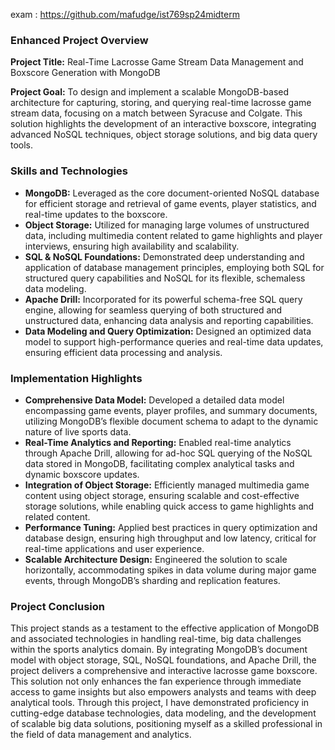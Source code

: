 exam : https://github.com/mafudge/ist769sp24midterm

### Enhanced Project Overview

**Project Title:** Real-Time Lacrosse Game Stream Data Management and Boxscore Generation with MongoDB

**Project Goal:** To design and implement a scalable MongoDB-based architecture for capturing, storing, and querying real-time lacrosse game stream data, focusing on a match between Syracuse and Colgate. This solution highlights the development of an interactive boxscore, integrating advanced NoSQL techniques, object storage solutions, and big data query tools.

### Skills and Technologies

- **MongoDB:** Leveraged as the core document-oriented NoSQL database for efficient storage and retrieval of game events, player statistics, and real-time updates to the boxscore.
- **Object Storage:** Utilized for managing large volumes of unstructured data, including multimedia content related to game highlights and player interviews, ensuring high availability and scalability.
- **SQL & NoSQL Foundations:** Demonstrated deep understanding and application of database management principles, employing both SQL for structured query capabilities and NoSQL for its flexible, schemaless data modeling.
- **Apache Drill:** Incorporated for its powerful schema-free SQL query engine, allowing for seamless querying of both structured and unstructured data, enhancing data analysis and reporting capabilities.
- **Data Modeling and Query Optimization:** Designed an optimized data model to support high-performance queries and real-time data updates, ensuring efficient data processing and analysis.

### Implementation Highlights

- **Comprehensive Data Model:** Developed a detailed data model encompassing game events, player profiles, and summary documents, utilizing MongoDB’s flexible document schema to adapt to the dynamic nature of live sports data.
- **Real-Time Analytics and Reporting:** Enabled real-time analytics through Apache Drill, allowing for ad-hoc SQL querying of the NoSQL data stored in MongoDB, facilitating complex analytical tasks and dynamic boxscore updates.
- **Integration of Object Storage:** Efficiently managed multimedia game content using object storage, ensuring scalable and cost-effective storage solutions, while enabling quick access to game highlights and related content.
- **Performance Tuning:** Applied best practices in query optimization and database design, ensuring high throughput and low latency, critical for real-time applications and user experience.
- **Scalable Architecture Design:** Engineered the solution to scale horizontally, accommodating spikes in data volume during major game events, through MongoDB’s sharding and replication features.

### Project Conclusion

This project stands as a testament to the effective application of MongoDB and associated technologies in handling real-time, big data challenges within the sports analytics domain. By integrating MongoDB’s document model with object storage, SQL, NoSQL foundations, and Apache Drill, the project delivers a comprehensive and interactive lacrosse game boxscore. This solution not only enhances the fan experience through immediate access to game insights but also empowers analysts and teams with deep analytical tools. Through this project, I have demonstrated proficiency in cutting-edge database technologies, data modeling, and the development of scalable big data solutions, positioning myself as a skilled professional in the field of data management and analytics.
